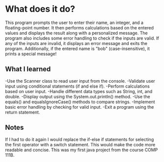 # What does it do?
This program prompts the user to enter their name, an integer, and a floating-point number. It then performs calculations based on the entered values and displays the result along with a personalized message. The program also includes some error handling to check if the inputs are valid. If any of the inputs are invalid, it displays an error message and exits the program. Additionally, if the entered name is "bob" (case-insensitive), it prints a special message!


## What I learned
-Use the Scanner class to read user input from the console.
-Validate user input using conditional statements (if and else if).
-Perform calculations based on user input.
-Handle different data types such as String, int, and double.
-Display output using the System.out.println() method.
-Use the equals() and equalsIgnoreCase() methods to compare strings.
-Implement basic error handling by checking for valid input.
-Exit a program using the return statement.

## Notes
If I had to do it again I would replace the if-else if statements for selecting the first operator with a switch statement. This would make the code more readable and concise. This was my first java project from the course COMP 111B.


